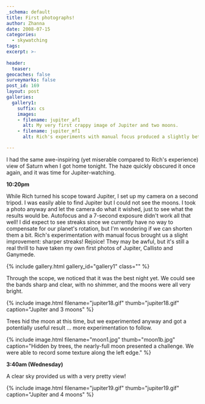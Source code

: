 ```yaml
---
_schema: default
title: First photographs!
author: Zhanna
date: 2008-07-15
categories:
  - skywatching  
tags:
excerpt: >- 
  
header:
  teaser:
geocaches: false
surveymarks: false
post_id: 169
layout: post
galleries:
  gallery1:
    suffix: cs
    images:
    - filename: jupiter_af1
      alt: My very first crappy image of Jupiter and two moons.
    - filename: jupiter_mf1
      alt: Rich's experiments with manual focus produced a slightly better image ... at least the streaks are sharper!

---
```


I had the same awe-inspiring (yet miserable compared to Rich's experience) view of Saturn when I got home tonight.  The haze quickly obscured it once again, and it was time for Jupiter-watching.

**10:20pm**

While Rich turned his scope toward Jupiter, I set up my camera on a second tripod.  I was easily able to find Jupiter but I could not see the moons.  I took a photo anyway and let the camera do what it wished, just to see what the results would be.  Autofocus and a 7-second exposure didn't work all that well!  I did expect to see streaks since we currently have no way to compensate for our planet's rotation, but I'm wondering if we can shorten them a bit.  Rich's experimentation with manual focus brought us a slight improvement: sharper streaks!  Rejoice!  They may be awful, but it's still a real thrill to have taken my own first photos of Jupiter, Callisto and Ganymede.

{% include gallery.html gallery_id="gallery1" class="" %}

Through the scope, we noticed that it was the best night yet.  We could see the bands sharp and clear, with no shimmer, and the moons were all very bright.

{% include image.html filename="jupiter18.gif" thumb="jupiter18.gif" caption="Jupiter and 3 moons" %}

Trees hid the moon at this time, but we experimented anyway and got a potentially useful result ... more experimentation to follow. 

{% include image.html filename="moon1.jpg" thumb="moon1b.jpg" caption="Hidden by trees, the nearly-full moon presented a challenge.  We were able to record some texture along the left edge." %}

**3:40am (Wednesday)**

A clear sky provided us with a very pretty view!  

{% include image.html filename="jupiter19.gif" thumb="jupiter19.gif" caption="Jupiter and 4 moons" %}